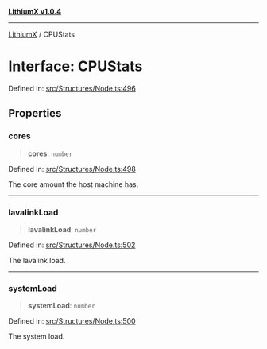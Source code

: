 [**LithiumX v1.0.4**](../README.md)

***

[LithiumX](../globals.md) / CPUStats

# Interface: CPUStats

Defined in: [src/Structures/Node.ts:496](https://github.com/anantix-network/LithiumX/blob/1ee801f60507a40b0e1da1b728c5a61e34ba8699/src/Structures/Node.ts#L496)

## Properties

### cores

> **cores**: `number`

Defined in: [src/Structures/Node.ts:498](https://github.com/anantix-network/LithiumX/blob/1ee801f60507a40b0e1da1b728c5a61e34ba8699/src/Structures/Node.ts#L498)

The core amount the host machine has.

***

### lavalinkLoad

> **lavalinkLoad**: `number`

Defined in: [src/Structures/Node.ts:502](https://github.com/anantix-network/LithiumX/blob/1ee801f60507a40b0e1da1b728c5a61e34ba8699/src/Structures/Node.ts#L502)

The lavalink load.

***

### systemLoad

> **systemLoad**: `number`

Defined in: [src/Structures/Node.ts:500](https://github.com/anantix-network/LithiumX/blob/1ee801f60507a40b0e1da1b728c5a61e34ba8699/src/Structures/Node.ts#L500)

The system load.
